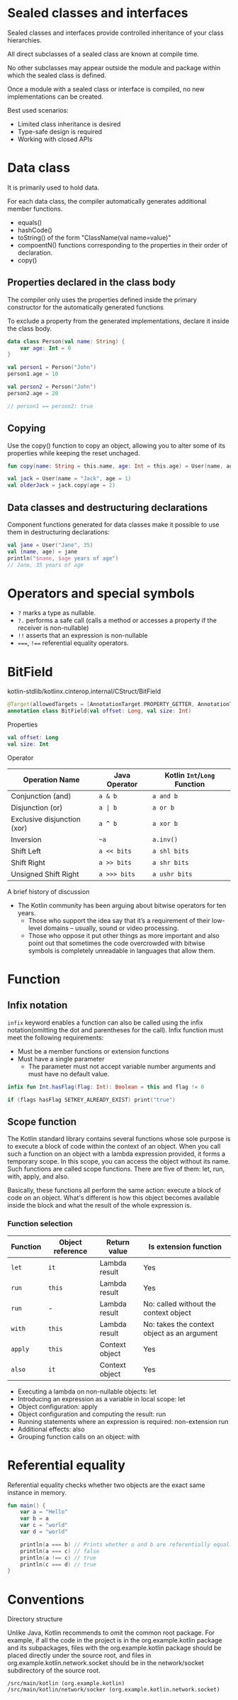 # Sealed classes and interfaces

Sealed classes and interfaces provide controlled inheritance of your class hierarchies.

All direct subclasses of a sealed class are known at compile time.

No other subclasses may appear outside the module and package within which the sealed class is defined.

Once a module with a sealed class or interface is compiled, no new implementations can be created.

Best used scenarios:
- Limited class inheritance is desired
- Type-safe design is required
- Working with closed APIs

# Data class

It is primarily used to hold data.

For each data class, the compiler automatically generates additional member functions.

- equals()
- hashCode()
- toString() of the form "ClassName(val name=value)"
- compoentN() functions corresponding to the properties in their order of declaration.
- copy()

## Properties declared in the class body

The compiler only uses the properties defined inside the primary constructor for the automatically generated functions

To exclude a property from the generated implementations, declare it inside the class body.

```Kotlin
data class Person(val name: String) {
    var age: Int = 0
}

val person1 = Person("John")
person1.age = 10

val person2 = Person("John")
person2.age = 20

// person1 == person2: true
```

## Copying

Use the copy() function to copy an object, allowing you to alter some of its properties while keeping the reset unchaged.

```Kotlin
fun copy(name: String = this.name, age: Int = this.age) = User(name, age)

val jack = User(name = "Jack", age = 1)
val olderJack = jack.copy(age = 2)
```

## Data classes and destructuring declarations

Component functions generated for data classes make it possible to use them in destructuring declarations:

```Kotlin
val jane = User("Jane", 35)
val (name, age) = jane
println("$name, $age years of age")
// Jane, 35 years of age
```

# Operators and special symbols

- `?` marks a type as nullable.
- `?.` performs a safe call (calls a method or accesses a property if the receiver is non-nullable)
- `!!` asserts that an expression is non-nullable
- `===`, `!==` referential equality operators.

# BitField

kotlin-stdlib/kotlinx.cinterop.internal/CStruct/BitField
```Kotlin
@Target(allowedTargets = [AnnotationTarget.PROPERTY_GETTER, AnnotationTarget.PROPERTY_SETTER])
annotation class BitField(val offset: Long, val size: Int)
```

Properties
```Kotlin
val offset: Long
val size: Int
```

Operator

| Operation Name                | Java Operator | Kotlin `Int`\/`Long` Function |
|-------------------------------|---------------|-------------------------------|
| Conjunction (and)             | `a & b`       | `a and b`                     |
| Disjunction (or)              | `a \| b`      | `a or b`                      |
| Exclusive disjunction (xor)   | `a ^ b`       | `a xor b`                     |
| Inversion                     | `~a`          | `a.inv()`                     |
| Shift Left                    | `a << bits`   | `a shl bits`                  |
| Shift Right                   | `a >> bits`   | `a shr bits`                  |
| Unsigned Shift Right          | `a >>> bits`  | `a ushr bits`                 |

A brief history of discussion

- The Kotlin community has been arguing about bitwise operators for ten years.
  - Those who support the idea say that it’s a requirement of their low-level domains – usually, sound or video processing.
  - Those who oppose it put other things as more important and also point out that sometimes the code overcrowded with bitwise symbols is completely unreadable in languages that allow them.

# Function

## Infix notation

`infix` keyword enables a function can also be called using the infix notation(omitting the dot and parentheses for the call).
Infix function must meet the following requirements:
- Must be a member functions or extension functions
- Must have a single parameter
  - The parameter must not accept variable number arguments and must have no default value.

```Kotlin
infix fun Int.hasFlag(flag: Int): Boolean = this and flag != 0

if (flags hasFlag SETKEY_ALREADY_EXIST) print("true")
```

## Scope function

The Kotlin standard library contains several functions whose sole purpose is to execute a block of code within the context of an object.
When you call such a function on an object with a lambda expression provided,
it forms a temporary scope. In this scope, you can access the object without its name.
Such functions are called scope functions. There are five of them: let, run, with, apply, and also.

Basically, these functions all perform the same action: execute a block of code on an object.
What's different is how this object becomes available inside the block and what the result of the whole expression is.

### Function selection

| Function | Object reference | Return value     | Is extension function                          |
|----------|------------------|------------------|------------------------------------------------|
| `let`    | `it`             | Lambda result    | Yes                                            |
| `run`    | `this`           | Lambda result    | Yes                                            |
| `run`    | -                | Lambda result    | No: called without the context object          |
| `with`   | `this`           | Lambda result    | No: takes the context object as an argument    |
| `apply`  | `this`           | Context object   | Yes                                            |
| `also`   | `it`             | Context object   | Yes                                            |

- Executing a lambda on non-nullable objects: let
- Introducing an expression as a variable in local scope: let
- Object configuration: apply
- Object configuration and computing the result: run
- Running statements where an expression is required: non-extension run
- Additional effects: also
- Grouping function calls on an object: with

# Referential equality

Referential equality checks whether two objects are the exact same instance in memory.

```Kotlin
fun main() {
    var a = "Hello"
    var b = a
    var c = "world"
    var d = "world"

    println(a === b) // Prints whether a and b are referentially equal. The result is true.
    println(a === c) // false
    println(a !== c) // true
    println(c === d) // true
}
```

# Conventions

Directory structure

Unlike Java, Kotlin recommends to omit the common root package.
For example, if all the code in the project is in the org.example.kotlin package and its subpackages,
files with the org.example.kotlin package should be placed directly under the source root,
and files in org.example.kotlin.network.socket should be in the network/socket subdirectory of the source root.

```
/src/main/kotlin (org.example.kotlin)
/src/main/kotlin/network/socker (org.example.kotlin.network.socket)
```
